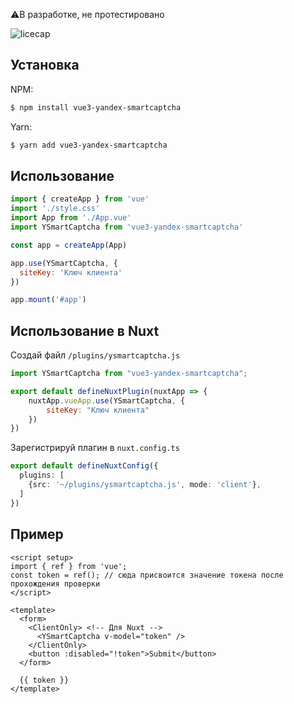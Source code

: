 ⚠️В разработке, не протестировано

![licecap](liceap.gif)

## Установка
NPM:
```bash
$ npm install vue3-yandex-smartcaptcha
```

Yarn:
```bash
$ yarn add vue3-yandex-smartcaptcha
```

## Использование

```javascript
import { createApp } from 'vue'
import './style.css'
import App from './App.vue'
import YSmartCaptcha from 'vue3-yandex-smartcaptcha'

const app = createApp(App)

app.use(YSmartCaptcha, {
  siteKey: 'Ключ клиента'
})

app.mount('#app')
```

## Использование в Nuxt

Создай файл `/plugins/ysmartcaptcha.js`

```javascript
import YSmartCaptcha from "vue3-yandex-smartcaptcha";

export default defineNuxtPlugin(nuxtApp => {
    nuxtApp.vueApp.use(YSmartCaptcha, {
        siteKey: "Ключ клиента"
    })
})
```

Зарегистрируй плагин в `nuxt.config.ts`

```ts
export default defineNuxtConfig({
  plugins: [
    {src: '~/plugins/ysmartcaptcha.js', mode: 'client'},
  ]
})
```

## Пример

```vue
<script setup>
import { ref } from 'vue';
const token = ref(); // сюда присвоится значение токена после прохождения проверки
</script>

<template>
  <form>
    <ClientOnly> <!-- Для Nuxt -->
      <YSmartCaptcha v-model="token" />
    </ClientOnly>
    <button :disabled="!token">Submit</button>
  </form>

  {{ token }}
</template>
```